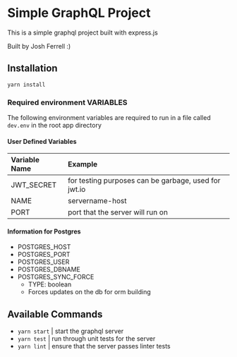 # Simple GraphQL Project

This is a simple graphql project built with express.js

Built by Josh Ferrell :)

## Installation

```
yarn install
```

### Required environment VARIABLES
The following environment variables are required to run in a file called `dev.env` in the root app directory

#### User Defined Variables
| Variable Name | Example                                              |
|:--------------|:-----------------------------------------------------|
| JWT_SECRET    | for testing purposes can be garbage, used for jwt.io |
| NAME          | servername-host                                      |
| PORT          | port that the server will run on                     |

#### Information for Postgres
* POSTGRES_HOST
* POSTGRES_PORT
* POSTGRES_USER
* POSTGRES_DBNAME
* POSTGRES_SYNC_FORCE
    * TYPE: boolean
    * Forces updates on the db for orm building


## Available Commands

* `yarn start` | start the graphql server
* `yarn test` | run through unit tests for the server
* `yarn lint` | ensure that the server passes linter tests
